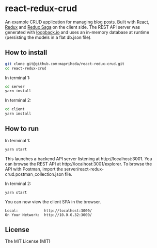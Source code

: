 # react-redux-crud

An example CRUD application for managing blog posts. Built with [React](https://reactjs.org/), [Redux](https://redux.js.org/) and [Redux Saga](https://redux-saga.js.org/) on the client side. The REST API server was generated with [loopback.io](http://loopback.io/) and uses an in-memory database at runtime (persisting the models in a flat db.json file).

## How to install

```bash
git clone git@github.com:maprihoda/react-redux-crud.git
cd react-redux-crud
```

In terminal 1:

```bash
cd server
yarn install
```

In terminal 2:

```bash
cd client
yarn install
```

## How to run

In terminal 1:

```bash
yarn start
```

This launches a backend API server listening at http://localhost:3001. You can browse the REST API at http://localhost:3001/explorer. To browse the API with Postman, import the server/react-redux-crud.postman_collection.json file.

In terminal 2:

```bash
yarn start
```

You can now view the client SPA in the browser.

    Local:            http://localhost:3000/
    On Your Network:  http://10.0.0.32:3000/


## License

The MIT License (MIT)
